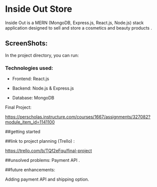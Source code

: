 # Inside Out Store

Inside Out is a MERN (MongoDB, Express.js, React.js, Node.js) stack application designed to sell and store a cosmetics and beauty products .
## ScreenShots:

In the project directory, you can run:

###  Technologies used:
- Frontend: React.js

- Backend: Node.js & Express.js

- Database: MongoDB

Final Project:

https://perscholas.instructure.com/courses/1667/assignments/327082?module_item_id=1141100


##getting started
   
   
##link to project planning (Trello) :

https://trello.com/b/TQf2eFqu/final-project
         
##unsolved problems:
Payment API .
    
##future enhancements:

Adding payment API and shipping option. 
